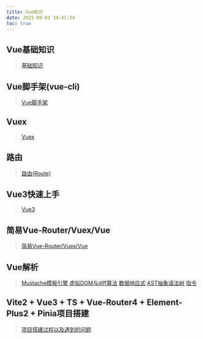 ```yaml
---
title: Vue知识
date: 2021-09-03 19:41:24
toc: true
---
```


## Vue基础知识
>[基础知识](/All/frame/vue/basic "基础知识")

## Vue脚手架(vue-cli)
>[Vue脚手架](/All/frame/vue/cli "脚手架")

## Vuex
>[Vuex](/All/frame/vue/Vuex "Vuex")

## 路由
>[路由(Route)](/All/frame/vue/Route "路由")

## Vue3快速上手
>[Vue3](/All/frame/vue/vue3 "vue3")

## 简易Vue-Router/Vuex/Vue
>[简易Vue-Router/Vuex/Vue](/All/frame/vue/write "手写简易Vue/Router/Vuex")

## Vue解析
>[Mustache模板引擎](/All/frame/vue/vue_analysis/mustache "Mustache")
>[虚拟DOM与diff算法](/All/frame/vue/vue_analysis/snabbdom "snabbdom")
>[数据响应式](/All/frame/vue/vue_analysis/reactive "dataReactive")
>[AST抽象语法树](/All/frame/vue/vue_analysis/ast "Abstract Syntax Tree")
>[指令](/All/frame/vue/vue_analysis/directive "指令")

## Vite2 + Vue3 + TS + Vue-Router4 + Element-Plus2 + Pinia项目搭建
>[项目搭建过程以及遇到的问题](/All/frame/vue/vite_project "项目搭建过程以及遇到的问题")

